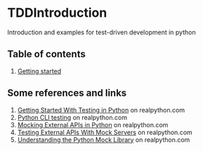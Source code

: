 # TDDIntroduction
Introduction and examples for test-driven development in python

## Table of contents
1. [Getting started](markdown/Getting_started.md)

## Some references and links
1. [Getting Started With Testing in Python](https://realpython.com/python-testing/#testing-your-code) on realpython.com
2. [Python CLI testing](https://realpython.com/python-cli-testing/) on realpython.com
3. [Mocking External APIs in Python](https://realpython.com/testing-third-party-apis-with-mocks/)  on realpython.com
4. [Testing External APIs With Mock Servers](https://realpython.com/testing-third-party-apis-with-mock-servers/) on realpython.com
5. [Understanding the Python Mock Library](https://realpython.com/python-mock-library/) on realpython.com